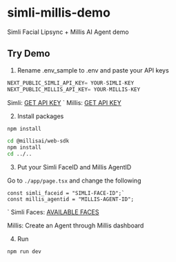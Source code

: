 # simli-millis-demo
 Simli Facial Lipsync + Millis AI Agent demo 
 
 ## Try Demo
 1. Rename .env_sample to .env and paste your API keys
```js
NEXT_PUBLIC_SIMLI_API_KEY= YOUR-SIMLI-KEY
NEXT_PUBLIC_MILLIS_API_KEY= YOUR-MILLIS-KEY
```

Simli: [GET API KEY](https://www.simli.com/profile)
`
Millis: [GET API KEY](https://www.millis.ai/)

2. Install packages
```bash
npm install
```
```bash
cd @millisai/web-sdk
npm install
cd ../..
```

3. Put your Simli FaceID and Millis AgentID

Go to `./app/page.tsx` and change the following

```
const simli_faceid = "SIMLI-FACE-ID";`
const millis_agentid = "MILLIS-AGENT-ID";
```
`
Simli Faces: [AVAILABLE FACES](https://docs.simli.com/api-reference/available-faces)

Millis: Create an Agent through Millis dashboard

4. Run
```bash
npm run dev
```
